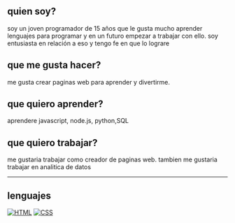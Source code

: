 
## quien soy?
soy un joven programador  de  15 años que le gusta mucho aprender lenguajes para programar y en un futuro empezar a trabajar con ello. soy entusiasta en relación a eso y tengo fe en que lo lograre
## que me gusta hacer?
me gusta crear paginas web para aprender y divertirme.
## que quiero aprender?
aprendere javascript, node.js, python,SQL <br>
## que quiero trabajar?
me gustaria trabajar como creador de paginas web.
tambien me gustaria trabajar en analitica de datos

<hr>

## lenguajes

  [![HTML](https://img.shields.io/badge/HTML5-E34F26?style=for-the-badge&logo=html5&logoColor=white)](https://developer.mozilla.org/es/docs/Web/HTML)
[![CSS](https://img.shields.io/badge/CSS3-1572B6?style=for-the-badge&logo=css3&logoColor=white)](https://developer.mozilla.org/es/docs/Web/CSS)



<!--
**matiasbenavides-bot/matiasbenavides-bot** is a ✨ _special_ ✨ repository because its `README.md` (this file) appears on your GitHub profile.

Here are some ideas to get you started:

- 🔭 I’m currently working on ...
- 🌱 I’m currently learning ...
- 👯 I’m looking to collaborate on ...
- 🤔 I’m looking for help with ...
- 💬 Ask me about ...
- 📫 How to reach me: ...
- 😄 Pronouns: ...
- ⚡ Fun fact: ...
-->
